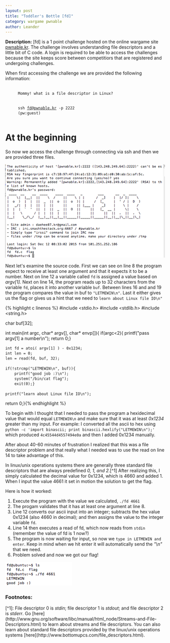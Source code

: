 ```yaml
---
layout: post
title: "Toddler's Bottle [fd]"
category: wargame pwnable
author: Leander
---
```

<strong>Description:</strong> [fd] is a 1 point challenge hosted on the online wargame site [pwnable.kr](http://pwnable.kr). The challenge involves understanding file descriptors and a little bit of C code. A login is required to be able to access the challenges because the site keeps score between competitiors that are registered and undergoing challenges.
<!--break-->

When first accessing the challenge we are provided the following information:
<figure class="highlight"><pre><code class="language-text" data-lang="text">
Mommy! what is a file descriptor in Linux?

ssh fd@pwnable.kr -p 2222 (pw:guest)</code></pre></figure>

# At the beginning

So now we access the challenge through connecting via ssh and then we are provided three files.

![initial entry](/images/fd_initial_entry.png)

Next let's examine the source code. First we can see on line 8 the program expect to receive at least one argument and that it expects it to be a number. Next on line 12 a variable called ```fd``` is assigned a value based on <em>argv[1]</em>. Next on line 14, the program reads up to 32 characters from the variable ```fd```, places it into another variable ```buf```. Between lines 16 and and 19 the program compares the value in buf to ```"LETMEWIN\n"```. Last it either gives us the flag or gives us a hint that we need to ```learn about Linux file IO\n"```

{% highlight c linenos %}
#include <stdio.h>
#include <stdlib.h>
#include <string.h>

char buf[32];

int main(int argc, char* argv[], char* envp[]){
	if(argc<2){
		printf("pass argv[1] a number\n");
		return 0;}
	
	int fd = atoi( argv[1] ) - 0x1234;
	int len = 0;
	len = read(fd, buf, 32);
	
	if(!strcmp("LETMEWIN\n", buf)){
		printf("good job :)\n");
		system("/bin/cat flag");
		exit(0);}
	
	printf("learn about Linux file IO\n");
return 0;}{% endhighlight %}

To begin with I thought that I needed to pass the program a hexidecimal value that would equal ```LETMEWIN\n``` and make sure that it was at least <em>0x1234</em> greater than my input. For example: I converted all the ascii to hex using ```python -c 'import binascii; print binascii.hexlify("LETMEWIN\n");'``` which produced ```4c45544d4557494e0a``` and then I added 0x1234 manually.

After about 40-60 minutes of frustration I realized that this was a file descriptor problem and that really what I needed was to use the read on line 14 to take advantage of this.

In linux/unix operations systems there are generally three standard file descriptors that are always predefined <em>0, 1, and 2</em>.[^1] After realizing this,  I simply calculated the decimal value for 0x1234, which is 4660 and added 1. When I input the value 4661 it set in motion the solution to get the flag.

Here is how it worked:

1. Execute the program with the value we calculated, ```./fd 4661```
2. The progam validates that it has at least one argument at line 8.
3. Line 12 converts our ascii input into an integer; subtracts the hex value 0x1234 (also 4660 in decimal); and then assigns the value to the integer variable ```fd```.
4. Line 14 then executes a read of fd, which now reads from ```stdin``` (remember the value of fd is 1 now?)
5. The program is now waiting for input, so now we ```type in LETMEWIN and enter```. Keep in mind when we hit enter it will automatically send the <em>"\n"</em> that we need.
6. Problem solved and now we got our flag!

![fd solution](/images/fd_solution.png)

<h3>Footnotes:</h3>
[^1]: File descriptor 0 is <em>stdin</em>; file descriptor 1 is <em>stdout</em>; and file descriptor 2 is <em>stderr</em>. Go [here](http://www.gnu.org/software/libc/manual/html_node/Streams-and-File-Descriptors.html) to learn about streams and file descriptors. You can also learn about standard file descriptors provided by the linux/unix operations systems [here](http://www.bottomupcs.com/file_descriptors.html).